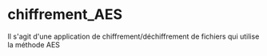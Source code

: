 # chiffrement_AES
Il s'agit d'une application de chiffrement/déchiffrement de fichiers qui utilise la méthode AES
